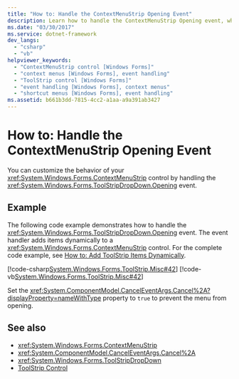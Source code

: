 ```yaml
---
title: "How to: Handle the ContextMenuStrip Opening Event"
description: Learn how to handle the ContextMenuStrip Opening event, which adds items dynamically to a ContextMenuStrip control.
ms.date: "03/30/2017"
ms.service: dotnet-framework
dev_langs: 
  - "csharp"
  - "vb"
helpviewer_keywords: 
  - "ContextMenuStrip control [Windows Forms]"
  - "context menus [Windows Forms], event handling"
  - "ToolStrip control [Windows Forms]"
  - "event handling [Windows Forms], context menus"
  - "shortcut menus [Windows Forms], event handling"
ms.assetid: b661b3dd-7815-4cc2-a1aa-a9a391ab3427
---
```

# How to: Handle the ContextMenuStrip Opening Event

You can customize the behavior of your <xref:System.Windows.Forms.ContextMenuStrip> control by handling the <xref:System.Windows.Forms.ToolStripDropDown.Opening> event.  
  
## Example  

The following code example demonstrates how to handle the <xref:System.Windows.Forms.ToolStripDropDown.Opening> event. The event handler adds items dynamically to a <xref:System.Windows.Forms.ContextMenuStrip> control. For the complete code example, see [How to: Add ToolStrip Items Dynamically](how-to-add-toolstrip-items-dynamically.md).  
  
[!code-csharp[System.Windows.Forms.ToolStrip.Misc#42](~/samples/snippets/csharp/VS_Snippets_Winforms/System.Windows.Forms.ToolStrip.Misc/CS/Program.cs#42)]
[!code-vb[System.Windows.Forms.ToolStrip.Misc#42](~/samples/snippets/visualbasic/VS_Snippets_Winforms/System.Windows.Forms.ToolStrip.Misc/VB/Program.vb#42)]  
  
Set the <xref:System.ComponentModel.CancelEventArgs.Cancel%2A?displayProperty=nameWithType> property to `true` to prevent the menu from opening.  
  
## See also

- <xref:System.Windows.Forms.ContextMenuStrip>
- <xref:System.ComponentModel.CancelEventArgs.Cancel%2A>
- <xref:System.Windows.Forms.ToolStripDropDown>
- [ToolStrip Control](toolstrip-control-windows-forms.md)
